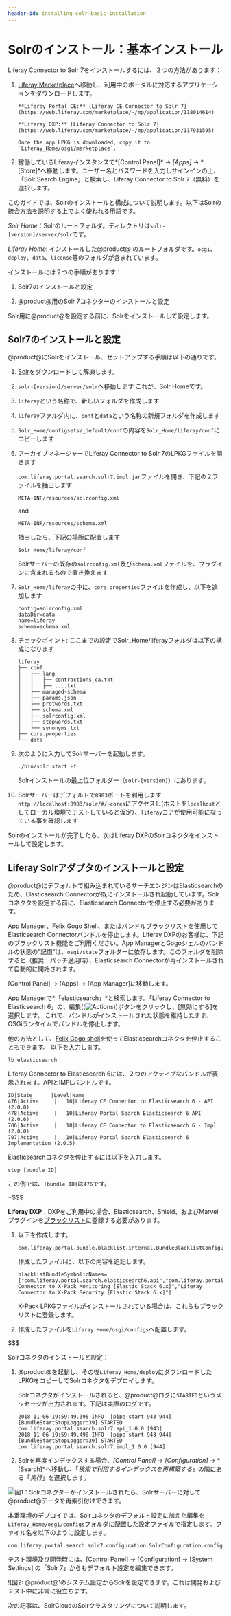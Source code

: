 ```yaml
---
header-id: installing-solr-basic-installation
---
```


# Solrのインストール：基本インストール

Liferay Connector to Solr 7をインストールするには、２つの方法があります：

1. [Liferay Marketplace](https://web.liferay.com/marketplace/)へ移動し、利用中のポータルに対応するアプリケーションをダウンロードします。

       **Liferay Portal CE:** [Liferay CE Connector to Solr 7](https://web.liferay.com/marketplace/-/mp/application/118014614)
       
       **Liferay DXP:** [Liferay Connector to Solr 7](https://web.liferay.com/marketplace/-/mp/application/117931595)
       
       Once the app LPKG is downloaded, copy it to
       `Liferay_Home/osgi/marketplace`.

2. 稼働しているLiferayインスタンスで*[Control Panel]* &rarr; *[Apps]*
&rarr; *[Store]*へ移動します。ユーザー名とパスワードを入力しサインインの上、「Solr Search Engine」と検索し、Liferay Connector to Solr 7（無料）を選択します。

このガイドでは、Solrのインストールと構成について説明します。以下はSolrの統合方法を説明する上でよく使われる用語です。

*Solr Home*：Solrのルートフォルダ。ディレクトリは`solr-[version]/server/solr`です。


*Liferay Home*: インストールした@product@ のルートフォルダです。`osgi`、`deploy`、`data`、`license`等のフォルダが含まれています。


インストールには２つの手順があります：

1. Solr7のインストールと設定


2. @product@用のSolr 7コネクターのインストールと設定


Solr用に@product@を設定する前に、Solrをインストールして設定します。

## Solr7のインストールと設定


@product@にSolrをインストール、セットアップする手順は以下の通りです。


1. [Solr](http://archive.apache.org/dist/lucene/solr/7.5.0/)をダウンロードして解凍します。


2. `solr-[version]/server/solr`へ移動します
これが、Solr Homeです。

3. `liferay`という名称で、新しいフォルダを作成します


4. `liferay`ファルダ内に、`conf`と`data`という名称の新規フォルダを作成します


5. `Solr_Home/configsets/_default/conf`の内容を`Solr_Home/liferay/conf`にコピーします


6. アーカイブマネージャーでLiferay Connector to Solr 7のLPKGファイルを開きます

   `com.liferay.portal.search.solr7.impl.jar`ファイルを開き、下記の２ファイルを抽出します

       META-INF/resources/solrconfig.xml

   and

       META-INF/resources/schema.xml

   抽出したら、下記の場所に配置します

       Solr_Home/liferay/conf

   Solrサーバーの既存の`solrconfig.xml`及び`schema.xml`ファイルを、プラグインに含まれるもので置き換えます

7. `Solr_Home/liferay`の中に、`core.properties`ファイルを作成し、以下を追加します

       config=solrconfig.xml
       dataDir=data
       name=liferay
       schema=schema.xml

8. チェックポイント: ここまでの設定でSolr_Home/liferayフォルダは以下の構成になります

       liferay
       ├── conf
       │   ├── lang
       │   │   ├── contractions_ca.txt
       │   │   ├── ....txt
       │   ├── managed-schema
       │   ├── params.json
       │   ├── protwords.txt
       │   ├── schema.xml
       │   ├── solrconfig.xml
       │   ├── stopwords.txt
       │   └── synonyms.txt
       ├── core.properties
       └── data

8. 次のように入力してSolrサーバーを起動します。


       ./bin/solr start -f

   Solrインストールの最上位フォルダー（`solr-[version]`）にあります。

9. Solrサーバーはデフォルトで`8983`ポートを利用します
`http://localhost:8983/solr/#/~cores`にアクセスし(ホストを`localhost`としてローカル環境でテストしていると仮定）、`liferay`コアが使用可能になっている事を確認します

Solrのインストールが完了したら、次はLiferay DXPのSolrコネクタをインストールして設定します。


## Liferay Solrアダプタのインストールと設定

@product@にデフォルトで組み込まれているサーチエンジンはElasticsearchのため、Elasticsearch Connectorが既にインストールされ起動しています。Solrコネクタを設定する前に、Elasticsearch Connectorを停止する必要があります。

App Manager、Felix Gogo Shell、またはバンドルブラックリストを使用してElasticsearch Connectorバンドルを停止します。Liferay DXPのお客様は、下記のブラックリスト機能をご利用ください。App ManagerとGogoシェルのバンドルの状態の”記憶”は、`osgi/state`フォルダーに依存します。このフォルダを削除すると（推奨：パッチ適用時）、Elasticsearch Connectorが再インストールされて自動的に開始されます。

[Control Panel] &rarr; [Apps] &rarr; [App Manager]に移動します。

App Managerで*「elasticsearch」*と検索します。「Liferay Connector to Elasticsearch 6」の、編集((![Actions](../../../images/icon-actions.png)))ボタンをクリックし、[無効にする]を選択します。
これで、バンドルがインストールされた状態を維持したまま、OSGiランタイムでバンドルを停止します。


他の方法として、[Felix Gogo shell](/developer/tutorials/-/knowledge_base/7-1/using-the-felix-gogo-shell)を使ってElasticsearchコネクタを停止することもできます。
以下を入力します。

    lb elasticsearch

Liferay Connector to Elasticsearch 6には、２つのアクティブなバンドルが表示されます。APIとIMPLバンドルです。

    ID|State      |Level|Name
    476|Active     |   10|Liferay CE Connector to Elasticsearch 6 - API (2.0.0)
    478|Active     |   10|Liferay Portal Search Elasticsearch 6 API (2.0.6)
    706|Active     |   10|Liferay CE Connector to Elasticsearch 6 - Impl (2.0.0)
    707|Active     |   10|Liferay Portal Search Elasticsearch 6 Implementation (2.0.5)

Elasticsearchコネクタを停止するには以下を入力します。

    stop [bundle ID]

この例では、`[bundle ID]`は`476`です。

+$$$

**Liferay DXP**：DXPをご利用中の場合、Elasticsearch、Shield、およびMarvelプラグインを[ブラックリスト](/discover/portal/-/knowledge_base/7-1/blacklisting-osgi-modules-and-components)に登録する必要があります。

1. 以下を作成します。


       com.liferay.portal.bundle.blacklist.internal.BundleBlacklistConfiguration.config

   作成したファイルに、以下の内容を追記します。


       blacklistBundleSymbolicNames=["com.liferay.portal.search.elasticsearch6.api","com.liferay.portal.search.elasticsearch6.impl","Liferay Connector to X-Pack Monitoring [Elastic Stack 6.x]","Liferay Connector to X-Pack Security [Elastic Stack 6.x]"]

   X-Pack LPKGファイルがインストールされている場合は、これらもブラックリストに登録します。

2. 作成したファイルを`Liferay Home/osgi/configs`へ配置します。

$$$

Solrコネクタのインストールと設定：

1. @product@を起動し、その後`Liferay_Home/deploy`にダウンロードしたLPKGをコピーしてSolrコネクタをデプロイします。


   Solrコネクタがインストールされると、@product@ログに`STARTED`というメッセージが出力されます。下記は実際のログです。

       2018-11-06 19:59:49.396 INFO  [pipe-start 943 944][BundleStartStopLogger:39] STARTED com.liferay.portal.search.solr7.api_1.0.0 [943]
       2018-11-06 19:59:49.490 INFO  [pipe-start 943 944][BundleStartStopLogger:39] STARTED com.liferay.portal.search.solr7.impl_1.0.0 [944]

2. Solrを再度インデックスする場合、*[Control Panel]* → *[Configuration]* → *[Search]*へ移動し、「*検索で利用するインデックスを再構築する*」の隣にある「*実行*」を選択します。


![図1：Solrコネクターがインストールされたら、Solrサーバーに対して@product@データを再索引付けできます。](../../../images/solr-reindex.png)

本番環境のデプロイでは、Solrコネクタのデフォルト設定に加えた編集を`Liferay_Home/osgi/configs`フォルダに配置した設定ファイルで指定します。ファイル名を以下のように設定します。

    com.liferay.portal.search.solr7.configuration.SolrConfiguration.config

テスト環境及び開発時には、[Control
Panel] &rarr; [Configuration[ &rarr; [System Settings] の「Solr 7」からもデフォルト設定を編集できます。

![図2: @product@'のシステム設定からSolrを設定できます。これは開発およびテスト中に非常に役立ちます。

次の記事は、SolrCloudのSolrクラスタリングについて説明します。
